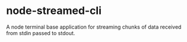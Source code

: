 # node-streamed-cli
A node terminal base application for streaming chunks of data received from stdin passed to stdout. 
